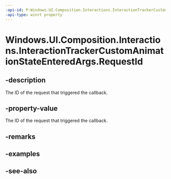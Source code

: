 ```yaml
---
-api-id: P:Windows.UI.Composition.Interactions.InteractionTrackerCustomAnimationStateEnteredArgs.RequestId
-api-type: winrt property
---
```


<!-- Property syntax
public int RequestId { get; }
-->

# Windows.UI.Composition.Interactions.InteractionTrackerCustomAnimationStateEnteredArgs.RequestId

## -description
The ID of the request that triggered the callback.



## -property-value
The ID of the request that triggered the callback.

## -remarks

## -examples

## -see-also
